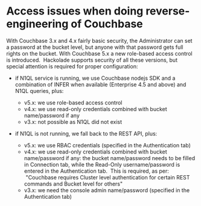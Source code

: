 # Access issues when doing reverse-engineering of Couchbase

With Couchbase 3.x and 4.x fairly basic security, the Administrator can set a password at the bucket level, but anyone with that password gets full rights on the bucket. With Couchbase 5.x a new role-based access control is introduced.  Hackolade supports security of all these versions, but special attention is required for proper configuration:

* if N1QL service is running, we use Couchbase nodejs SDK and a combination of INFER when available (Enterprise 4.5 and above) and N1QL queries, plus:

  * v5.x: we use role-based access control 
  * v4.x: we use read-only credentials combined with bucket name/password if any 
  * v3.x: not possible as N1QL did not exist

* if N1QL is not running, we fall back to the REST API, plus:

  * v5.x: we use RBAC credentials (specified in the Authentication tab)
  * v4.x: we use read-only credentials combined with bucket name/password if any: the bucket name/password needs to be filled in Connection tab, while the Read-Only username/password is entered in the Authentication tab.  This is required, as per:  "Couchbase requires Cluster level authentication for certain REST commands and Bucket level for others"
  * v3.x: we need the console admin name/password (specified in the Authentication tab)

&nbsp;

